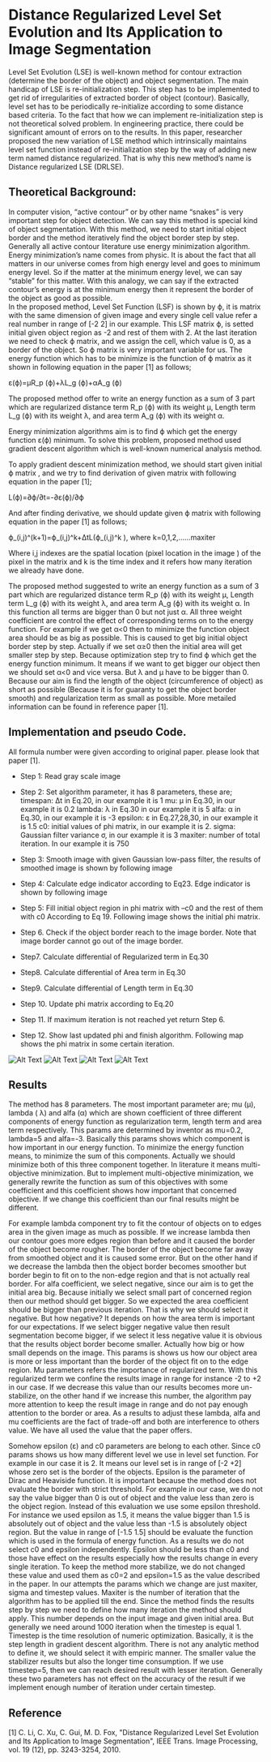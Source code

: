 # Distance Regularized Level Set Evolution and Its Application to Image Segmentation
Level Set Evolution (LSE) is well-known method for contour extraction (determine the border of the object) and object segmentation. The main handicap of LSE is re-initialization step. This step has to be implemented to get rid of irregularities of extracted border of object (contour). Basically, level set has to be periodically re-initialize according to some distance based criteria. To the fact that how we can implement re-initialization step is not theoretical solved problem. In engineering practice, there could be significant amount of errors on to the results. In this paper, researcher proposed the new variation of LSE method which intrinsically maintains level set function instead of re-initialization step by the way of adding new term named distance regularized. That is why this new method’s name is Distance regularized LSE (DRLSE). 

## Theoretical Background:
In computer vision, “active contour” or by other name “snakes” is very important step for object detection. We can say this method is special kind of object segmentation. With this method, we need to start initial object border and the method iteratively find the object border step by step. Generally all active contour literature use energy minimization algorithm. Energy minimization’s name comes from physic. It is about the fact that all matters in our universe comes from high energy level and goes to minimum energy level. So if the matter at the minimum energy level, we can say “stable” for this matter. With this analogy, we can say if the extracted contour’s energy is at the minimum energy then it represent the border of the object as good as possible.  
In the proposed method, Level Set Function (LSF) is shown by ϕ, it is matrix with the same dimension of given image and every single cell value refer a real number in range of [-2 2] in our example. This LSF matrix ϕ, is setted initial given object region as -2 and rest of them with 2. At the last iteration we need to check  ϕ matrix, and we assign the cell, which value is 0, as a border of the object. So ϕ matrix is very important variable for us. The energy function which has to be minimize is the function of ϕ matrix as it shown in following equation in the paper [1] as follows;

ε(ϕ)=μR_p (ϕ)+λL_g (ϕ)+αA_g (ϕ)

The proposed method offer to write an energy function as a sum of 3 part which are regularized distance term R_p (ϕ)  with its weight μ, Length term L_g (ϕ)  with its weight λ, and area term A_g (ϕ)  with its weight α.  

Energy minimization algorithms aim is to find ϕ which get the energy function ε(ϕ) minimum. To solve this problem, proposed method used gradient descent algorithm which is well-known numerical analysis method.

To apply gradient descent minimization method,  we should start given initial  ϕ matrix , and we try to find derivation of given matrix with following equation in the paper [1];

L(ϕ)=∂ϕ/∂t=-∂ε(ϕ)/∂ϕ

And after finding derivative, we should update given ϕ matrix with following equation in the paper [1] as follows;

ϕ_(i,j)^(k+1)=ϕ_(i,j)^k+ΔtL(ϕ_(i,j)^k ),     where k=0,1,2,……maxiter

Where i,j indexes are the spatial location (pixel location in the image ) of the pixel in the matrix and k is the time index and it refers how many iteration we already have done.

The proposed method suggested to write an energy function as a sum of 3 part which are regularized distance term R_p (ϕ)  with its weight μ, Length term L_g (ϕ)  with its weight λ, and area term A_g (ϕ)  with its weight α.  In this function all terms are bigger than 0 but not just α. All three weight coefficient are control the effect of corresponding terms on to the energy function. For example if we get α<0 then to minimize the function object area should be as big as possible. This is caused to get big initial object border step by step. Actually if we set α≥0 then the initial area will get smaller step by step. Because optimization step try to find ϕ which get the energy function minimum. It means if we want to get bigger our object then we should set α<0 and vice versa. But λ and μ have to be bigger than 0. Because our aim is find the length of the object (circumference of object) as short as possible (Because it is for guaranty to get the object border smooth) and regularization term as small as possible. More metailed information can be found in reference paper [1].

## Implementation and pseudo Code.
All formula number were given according to original paper. please look that paper [1].
* Step 1: Read gray scale image

* Step 2: Set algorithm parameter, it has 8 parameters, these are; 
	timespan: Δt in Eq.20, in our example it is 1
	mu:  μ in Eq.30, in our example it is 0.2
	lambda:  λ in Eq.30 in our example it is 5
	alfa: α in Eq.30, in our example it is -3
	epsilon: ε in Eq.27,28,30, in our example it is 1.5
	c0: initial values of phi matrix, in our example it is 2.
	sigma: Gaussian filter variance σ, in our example it is 3
	maxiter: number of total iteration. In our example it is 750 
  
* Step 3: Smooth image with given Gaussian low-pass filter, the results of smoothed image is shown by following image

* Step 4: Calculate edge indicator according to Eq23. Edge indicator is shown by following image

* Step 5: Fill initial object region in phi matrix with –c0 and the rest of them with c0 According to Eq 19. Following image shows the initial phi matrix.

* Step 6. Check if the object border reach to the image border. Note that image border cannot go out of the image border.

* Step7. Calculate differential of Regularized term in Eq.30

* Step8. Calculate differential of Area term in Eq.30

* Step9. Calculate differential of Length term in Eq.30

* Step 10. Update phi matrix according to Eq.20

* Step 11. If maximum iteration is not reached yet return Step 6.

* Step 12. Show last updated phi and finish algorithm. Following map shows the phi matrix in some certain iteration.


![Alt Text](Outputs/bone.gif)
![Alt Text](Outputs/femur.gif)
![Alt Text](Outputs/capeverde.gif)
![Alt Text](Outputs/eigg.gif)

## Results

The method has 8 parameters.  The most important parameter are; mu (μ), lambda  ( λ) and alfa (α) which are shown coefficient of three different components of energy function as regularization term, length term and area term respectively. This params are determined by inventor as mu=0.2, lambda=5 and alfa=-3. Basically this params shows which component is how important in our energy function. To minimize the energy function means, to minimize the sum of this components. Actually we should minimize both of this three component together. In literature it means multi-objective minimization. But to implement multi-objective minimization, we generally rewrite the function as sum of this objectives with some coefficient and this coefficient shows how important that concerned objective. If we change this coefficient than our final results might be different. 

For example lambda component try to fit the contour of objects on to edges area in the given image as much as possible. If we increase lambda then our contour goes more edges region than before and it caused the border of the object become rougher. The border of the object become far away from smoothed object and it is caused some error. But on the other hand if we decrease the lambda then the object border becomes smoother but border begin to fit on to the non-edge region and that is not actually real border. For alfa coefficient, we select negative, since our aim is to get the initial area big. Because initially we select small part of concerned region then our method should get bigger. So we expected the area coefficient should be bigger than previous iteration. That is why we should select it negative. But how negative? It depends on how the area term is important for our expectations. If we select bigger negative value then result segmentation become bigger, if we select it less negative value it is obvious that the results object border become smaller. Actually how big or how small depends on the image. This params is shows us how our object area is more or less important than the border of the object fit on to the edge region. Mu parameters refers the importance of regularized term. With this regularized term we confine the results image in range for instance -2 to +2 in our case. If we decrease this value than our results becomes more un-stabilize, on the other hand if we increase this number, the algorithm pay more attention to keep the result image in range and do not pay enough attention to the border or area.
As a results to adjust these lambda, alfa and mu coefficients are the fact of trade-off and both are interference to others value. We have all used the value that the paper offers.

Somehow epsilon (ε) and c0 parameters are belong to each other. Since c0 params shows us how many different level we use in level set function. For example in our case it is 2. It means our level set is in range of [-2 +2] whose zero set is the border of the objects. Epsilon is the parameter of Dirac and Heaviside function. It is important because the method does not evaluate the border with strict threshold. For example in our case, we do not say the value bigger than 0 is out of object and the value less than zero is the object region. Instead of this evaluation we use some epsilon threshold. For instance we used epsilon as 1.5, it means the value bigger than 1.5 is absolutely out of object and the value less than -1.5 is absolutely object region. But the value in range of [-1.5 1.5] should be evaluate the function which is used in the formula of energy function. As a results we do not select c0 and epsilon independently. Epsilon should be less than c0 and those have effect on the results especially how the results change in every single iteration. To keep the method more stabilize, we do not changed these value and used them as c0=2 and epsilon=1.5 as the value described in the paper.
In our attempts the params which we change are just maxiter, sigma and timestep values. Maxiter is the number of iteration that the algorithm has to be applied till the end. Since the method finds the results step by step we need to define how many iteration the method should apply. This number depends on the input image and given initial area. But generally we need around 1000 iteration when the timestep is equal 1. Timestep is the time resolution of numeric optimization. Basically, it is the step length in gradient descent algorithm. There is not any analytic method to define it, we should select it with empiric manner. The smaller value the stabilizer results but also the longer time consumption. If we use timestep=5, then we can reach desired result with lesser iteration. Generally these two parameters has not effect on the accuracy of the result if we implement enough number of iteration under certain timestep.


## Reference
[1] C. Li, C. Xu, C. Gui, M. D. Fox, "Distance Regularized Level Set Evolution and Its Application to Image Segmentation", IEEE Trans. Image Processing, vol. 19 (12), pp. 3243-3254, 2010.
